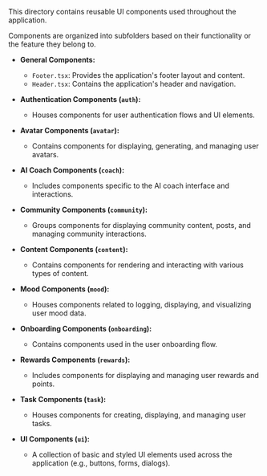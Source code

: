 This directory contains reusable UI components used throughout the application.

Components are organized into subfolders based on their functionality or the feature they belong to.

- **General Components:**
  - `Footer.tsx`: Provides the application's footer layout and content.
  - `Header.tsx`: Contains the application's header and navigation.

- **Authentication Components (`auth`):**
  - Houses components for user authentication flows and UI elements.

- **Avatar Components (`avatar`):**
  - Contains components for displaying, generating, and managing user avatars.

- **AI Coach Components (`coach`):**
  - Includes components specific to the AI coach interface and interactions.

- **Community Components (`community`):**
  - Groups components for displaying community content, posts, and managing community interactions.

- **Content Components (`content`):**
  - Contains components for rendering and interacting with various types of content.

- **Mood Components (`mood`):**
  - Houses components related to logging, displaying, and visualizing user mood data.

- **Onboarding Components (`onboarding`):**
  - Contains components used in the user onboarding flow.

- **Rewards Components (`rewards`):**
  - Includes components for displaying and managing user rewards and points.

- **Task Components (`task`):**
  - Houses components for creating, displaying, and managing user tasks.

- **UI Components (`ui`):**
  - A collection of basic and styled UI elements used across the application (e.g., buttons, forms, dialogs).